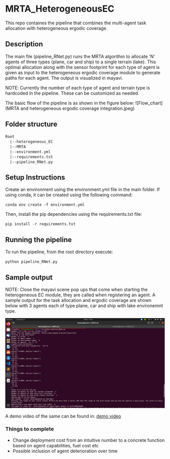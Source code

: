 # MRTA_HeterogeneousEC
This repo containes the pipeline that combines the multi-agent task allocation with heterogeneous ergodic coverage.

## **Description**
The main file (pipeline_RNet.py) runs the MRTA algorithm to allocate 'N' agents of three types (plane, car and ship) to a single terrain (lake). This optimal allocation along with the sensor footprint for each type of agent is given as input to the heterogeneous ergodic coverage module to generate paths for each agent. The output is visualized in mayavi.

NOTE: Currently the number of each type of agent and terrain type is hardcoded in the pipeline. These can be customized as needed.

The basic flow of the pipeline is as shown in the figure below:
![Flow_chart](MRTA and heterogeneous ergodic coverage integration.jpeg)

## **Folder structure**
```
Root
  |--heterogeneous_EC
  |--MRTA
  |--environment.yml
  |--requirements.txt
  |--pipeline_RNet.py
```

## **Setup Instructions**
Create an environment using the environment.yml file in the main folder. If using conda, it can be created using the following command:
```
conda env create -f environment.yml
```
Then, install the pip dependencies using the requirements.txt file:
```
pip install -r requirements.txt
```

## **Running the pipeline**
To run the pipeline, from the root directory execute:
```
python pipeline_RNet.py
```

## **Sample output**
NOTE: Close the mayavi scene pop ups that come when starting the heterogeneous EC module, they are called when registering an agent. 
A sample output for the task allocation and ergodic coverage are shown below with 3 agents each of type plane, car and ship with lake environemnt type. 

![MRTA](MRTA_EC.png)

A demo video of the same can be found in: [demo video](https://drive.google.com/file/d/1ltiUGbJdsW-tPNewjME3aeiryTor1_2a/view?usp=sharing)

### **Things to complete**
- Change deployment cost from an intuitive number to a concrete function based on agent capabilities, fuel cost etc
- Possible inclusion of agent deterioration over time



